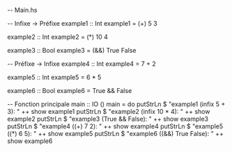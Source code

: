 -- Main.hs

-- Infixe → Préfixe
example1 :: Int
example1 = (+) 5 3

example2 :: Int
example2 = (*) 10 4

example3 :: Bool
example3 = (&&) True False

-- Préfixe → Infixe
example4 :: Int
example4 = 7 + 2

example5 :: Int
example5 = 6 * 5

example6 :: Bool
example6 = True && False

-- Fonction principale
main :: IO ()
main = do
  putStrLn $ "example1 (infix 5 + 3): " ++ show example1
  putStrLn $ "example2 (infix 10 * 4): " ++ show example2
  putStrLn $ "example3 (True && False): " ++ show example3
  putStrLn $ "example4 ((+) 7 2): " ++ show example4
  putStrLn $ "example5 ((*) 6 5): " ++ show example5
  putStrLn $ "example6 ((&&) True False): " ++ show example6
